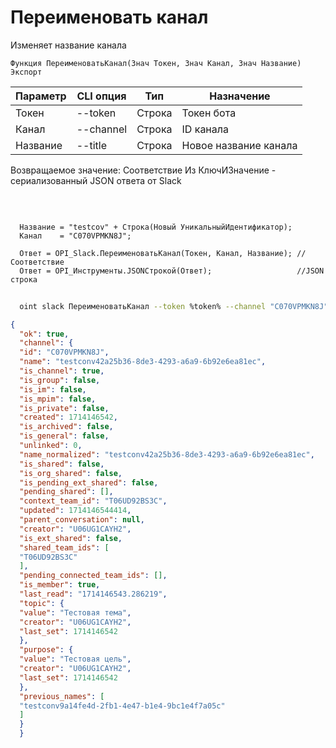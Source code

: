 ﻿---
sidebar_position: 13
---

# Переименовать канал
 Изменяет название канала



`Функция ПереименоватьКанал(Знач Токен, Знач Канал, Знач Название) Экспорт`

  | Параметр | CLI опция | Тип | Назначение |
  |-|-|-|-|
  | Токен | --token | Строка | Токен бота |
  | Канал | --channel | Строка | ID канала |
  | Название | --title | Строка | Новое название канала |

  
  Возвращаемое значение:   Соответствие Из КлючИЗначение - сериализованный JSON ответа от Slack

<br/>




```bsl title="Пример кода"
  
  Название = "testcov" + Строка(Новый УникальныйИдентификатор);
  Канал    = "C070VPMKN8J";
  
  Ответ = OPI_Slack.ПереименоватьКанал(Токен, Канал, Название); //Соответствие
  Ответ = OPI_Инструменты.JSONСтрокой(Ответ);                   //JSON строка
```
        


```sh title="Пример команды CLI"
    
  oint slack ПереименоватьКанал --token %token% --channel "C070VPMKN8J" --title %title%

```

```json title="Результат"
{
  "ok": true,
  "channel": {
  "id": "C070VPMKN8J",
  "name": "testconv42a25b36-8de3-4293-a6a9-6b92e6ea81ec",
  "is_channel": true,
  "is_group": false,
  "is_im": false,
  "is_mpim": false,
  "is_private": false,
  "created": 1714146542,
  "is_archived": false,
  "is_general": false,
  "unlinked": 0,
  "name_normalized": "testconv42a25b36-8de3-4293-a6a9-6b92e6ea81ec",
  "is_shared": false,
  "is_org_shared": false,
  "is_pending_ext_shared": false,
  "pending_shared": [],
  "context_team_id": "T06UD92BS3C",
  "updated": 1714146544414,
  "parent_conversation": null,
  "creator": "U06UG1CAYH2",
  "is_ext_shared": false,
  "shared_team_ids": [
  "T06UD92BS3C"
  ],
  "pending_connected_team_ids": [],
  "is_member": true,
  "last_read": "1714146543.286219",
  "topic": {
  "value": "Тестовая тема",
  "creator": "U06UG1CAYH2",
  "last_set": 1714146542
  },
  "purpose": {
  "value": "Тестовая цель",
  "creator": "U06UG1CAYH2",
  "last_set": 1714146542
  },
  "previous_names": [
  "testconv9a14fe4d-2fb1-4e47-b1e4-9bc1e4f7a05c"
  ]
  }
  }
```
